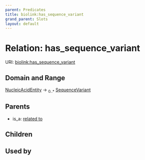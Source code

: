 ```yaml
---
parent: Predicates
title: biolink:has_sequence_variant
grand_parent: Slots
layout: default
---
```


# Relation: has_sequence_variant




URI: [biolink:has_sequence_variant](https://w3id.org/biolink/vocab/has_sequence_variant)

## Domain and Range

[NucleicAcidEntity](NucleicAcidEntity.md) ->  <sub>0..*</sub> [SequenceVariant](SequenceVariant.md)

## Parents

 *  is_a: [related to](related_to.md)

## Children


## Used by

